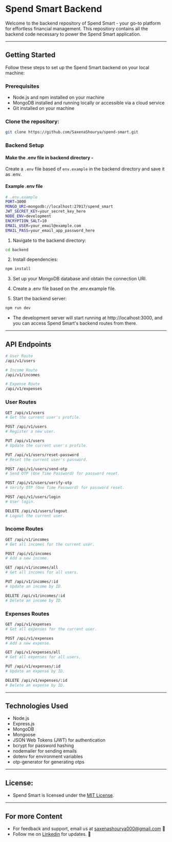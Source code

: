 # Spend Smart Backend

Welcome to the backend repository of Spend Smart - your go-to platform for effortless financial management. This repository contains all the backend code necessary to power the Spend Smart application.

<hr/>

## Getting Started

Follow these steps to set up the Spend Smart backend on your local machine:

### Prerequisites

- Node.js and npm installed on your machine
- MongoDB installed and running locally or accessible via a cloud service
- Git installed on your machine

### Clone the repository:

```bash
git clone https://github.com/SaxenaShourya/spend-smart.git
```

### Backend Setup

#### Make the .env file in backend directory -

Create a `.env` file based of `env.example` in the backend directory and save it as .env.

#### Example .env file

```bash
# .env.example
PORT=3000
MONGO_URI=mongodb://localhost:27017/spend_smart
JWT_SECRET_KEY=your_secret_key_here
NODE_ENV=development
ENCRYPTION_SALT=10
EMAIL_USER=your_email@example.com
EMAIL_PASS=your_email_app_password_here
```

1. Navigate to the backend directory:

```bash
cd backend
```

2. Install dependencies:

```bash
npm install
```

3. Set up your MongoDB database and obtain the connection URI.

4. Create a .env file based on the .env.example file.

5. Start the backend server:

```bash
npm run dev
```

- The development server will start running at http://localhost:3000, and you can access Spend Smart's backend routes from there.

<hr/>

## API Endpoints

```bash
# User Route
/api/v1/users
```

```bash
# Income Route
/api/v1/incomes
```

```bash
# Expense Route
/api/v1/expenses
```

### User Routes

```bash
GET /api/v1/users
# Get the current user's profile.
```

```bash
POST /api/v1/users
# Register a new user.
```

```bash
PUT /api/v1/users
# Update the current user's profile.
```

```bash
PUT /api/v1/users/reset-password
# Reset the current user's password.
```

```bash
POST /api/v1/users/send-otp
# Send OTP (One Time Password) for password reset.
```

```bash
POST /api/v1/users/verify-otp
# Verify OTP (One Time Password) for password reset.
```

```bash
POST /api/v1/users/login
# User login.
```

```bash
DELETE /api/v1/users/logout
# Logout the current user.
```

### Income Routes

```bash
GET /api/v1/incomes
# Get all incomes for the current user.
```

```bash
POST /api/v1/incomes
# Add a new income.
```

```bash
GET /api/v1/incomes/all
# Get all incomes for all users.
```

```bash
PUT /api/v1/incomes/:id
# Update an income by ID.
```

```bash
DELETE /api/v1/incomes/:id
# Delete an income by ID.
```

### Expenses Routes

```bash
GET /api/v1/expenses
# Get all expenses for the current user.
```

```bash
POST /api/v1/expenses
# Add a new expense.
```

```bash
GET /api/v1/expenses/all
# Get all expenses for all users.
```

```bash
PUT /api/v1/expenses/:id
# Update an expense by ID.
```

```bash
DELETE /api/v1/expenses/:id
# Delete an expense by ID.
```

<hr/>

## Technologies Used

- Node.js
- Express.js
- MongoDB
- Mongoose
- JSON Web Tokens (JWT) for authentication
- bcrypt for password hashing
- nodemailer for sending emails
- dotenv for environment variables
- otp-generator for generating otps

<hr/>

## License:

- Spend Smart is licensed under the [MIT License](../LICENSE).

<hr/>

## For more Content

- For feedback and support, email us at saxenashourya000@gmail.com 📧
- Follow me on [Linkedin](https://www.linkedin.com/in/shouryasaxena) for updates. 🔗
